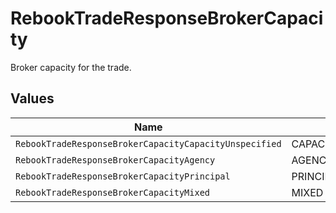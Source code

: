 # RebookTradeResponseBrokerCapacity

Broker capacity for the trade.


## Values

| Name                                                   | Value                                                  |
| ------------------------------------------------------ | ------------------------------------------------------ |
| `RebookTradeResponseBrokerCapacityCapacityUnspecified` | CAPACITY_UNSPECIFIED                                   |
| `RebookTradeResponseBrokerCapacityAgency`              | AGENCY                                                 |
| `RebookTradeResponseBrokerCapacityPrincipal`           | PRINCIPAL                                              |
| `RebookTradeResponseBrokerCapacityMixed`               | MIXED                                                  |